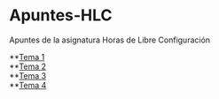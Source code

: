 # Apuntes-HLC
Apuntes de la asignatura Horas de Libre Configuración

**[Tema 1](https://github.com/santonio97/Apuntes-HLC/blob/master/Tema%201.md)  
**[Tema 2](https://github.com/santonio97/Apuntes-HLC/blob/master/Tema%202.md)  
**[Tema 3](https://github.com/santonio97/Apuntes-HLC/blob/master/Tema%203.md)  
**[Tema 4](https://github.com/santonio97/Apuntes-HLC/blob/master/Tema%204.md)
